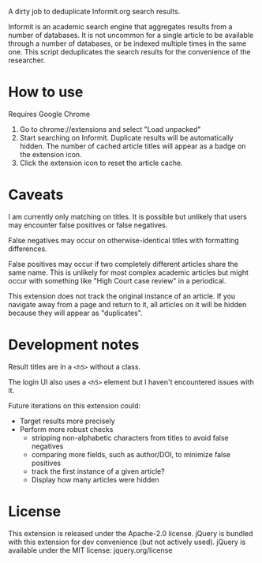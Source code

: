 A dirty job to deduplicate Informit.org search results.

Informit is an academic search engine that aggregates results from a number of databases. It is not uncommon for a single article to be available through a number of databases, or be indexed multiple times in the same one.
This script deduplicates the search results for the convenience of the researcher.

# How to use
Requires Google Chrome

1. Go to chrome://extensions and select "Load unpacked"
2. Start searching on Informit. Duplicate results will be automatically hidden. The number of cached article titles will appear as a badge on the extension icon.
3. Click the extension icon to reset the article cache. 

# Caveats
I am currently only matching on titles. It is possible but unlikely that users may encounter false positives or false negatives.

False negatives may occur on otherwise-identical titles with formatting differences.

False positives may occur if two completely different articles share the same name. This is unlikely for most complex academic articles but might occur with something like "High Court case review" in a periodical.

This extension does not track the original instance of an article. If you navigate away from a page and return to it, all articles on it will be hidden because they will appear as "duplicates".

# Development notes
Result titles are in a `<h5>` without a class.

The login UI also uses a `<h5>` element but I haven't encountered issues with it.

Future iterations on this extension could:

 * Target results more precisely
 * Perform more robust checks
   * stripping non-alphabetic characters from titles to avoid false negatives
   * comparing more fields, such as author/DOI, to minimize false positives
   * track the first instance of a given article? 
   * Display how many articles were hidden 

# License
This extension is released under the Apache-2.0 license.
jQuery is bundled with this extension for dev convenience (but not actively used). jQuery is available under the MIT license: jquery.org/license
